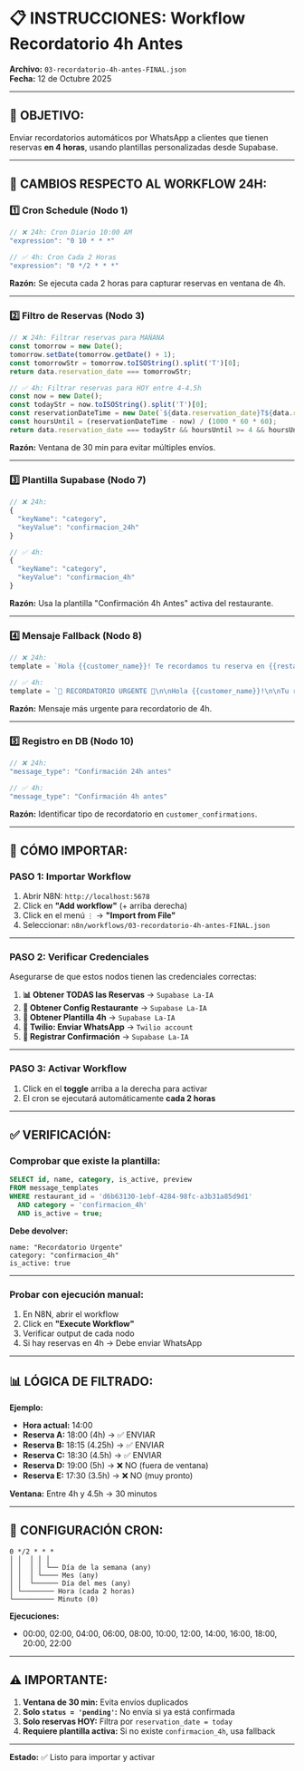 # 📋 INSTRUCCIONES: Workflow Recordatorio 4h Antes

**Archivo:** `03-recordatorio-4h-antes-FINAL.json`  
**Fecha:** 12 de Octubre 2025

---

## 🎯 OBJETIVO:

Enviar recordatorios automáticos por WhatsApp a clientes que tienen reservas **en 4 horas**, usando plantillas personalizadas desde Supabase.

---

## 📝 CAMBIOS RESPECTO AL WORKFLOW 24H:

### 1️⃣ **Cron Schedule** (Nodo 1)
```javascript
// ❌ 24h: Cron Diario 10:00 AM
"expression": "0 10 * * *"

// ✅ 4h: Cron Cada 2 Horas
"expression": "0 */2 * * *"
```
**Razón:** Se ejecuta cada 2 horas para capturar reservas en ventana de 4h.

---

### 2️⃣ **Filtro de Reservas** (Nodo 3)
```javascript
// ❌ 24h: Filtrar reservas para MAÑANA
const tomorrow = new Date();
tomorrow.setDate(tomorrow.getDate() + 1);
const tomorrowStr = tomorrow.toISOString().split('T')[0];
return data.reservation_date === tomorrowStr;

// ✅ 4h: Filtrar reservas para HOY entre 4-4.5h
const now = new Date();
const todayStr = now.toISOString().split('T')[0];
const reservationDateTime = new Date(`${data.reservation_date}T${data.reservation_time}`);
const hoursUntil = (reservationDateTime - now) / (1000 * 60 * 60);
return data.reservation_date === todayStr && hoursUntil >= 4 && hoursUntil <= 4.5;
```
**Razón:** Ventana de 30 min para evitar múltiples envíos.

---

### 3️⃣ **Plantilla Supabase** (Nodo 7)
```javascript
// ❌ 24h:
{
  "keyName": "category",
  "keyValue": "confirmacion_24h"
}

// ✅ 4h:
{
  "keyName": "category",
  "keyValue": "confirmacion_4h"
}
```
**Razón:** Usa la plantilla "Confirmación 4h Antes" activa del restaurante.

---

### 4️⃣ **Mensaje Fallback** (Nodo 8)
```javascript
// ❌ 24h:
template = `Hola {{customer_name}}! Te recordamos tu reserva en {{restaurant_name}} para mañana...`;

// ✅ 4h:
template = `🚨 RECORDATORIO URGENTE 🚨\n\nHola {{customer_name}}!\n\nTu reserva en {{restaurant_name}} es en 4 HORAS...`;
```
**Razón:** Mensaje más urgente para recordatorio de 4h.

---

### 5️⃣ **Registro en DB** (Nodo 10)
```javascript
// ❌ 24h:
"message_type": "Confirmación 24h antes"

// ✅ 4h:
"message_type": "Confirmación 4h antes"
```
**Razón:** Identificar tipo de recordatorio en `customer_confirmations`.

---

## 🚀 CÓMO IMPORTAR:

### **PASO 1: Importar Workflow**
1. Abrir N8N: `http://localhost:5678`
2. Click en **"Add workflow"** (+ arriba derecha)
3. Click en el menú `⋮` → **"Import from File"**
4. Seleccionar: `n8n/workflows/03-recordatorio-4h-antes-FINAL.json`

---

### **PASO 2: Verificar Credenciales**
Asegurarse de que estos nodos tienen las credenciales correctas:

1. **📊 Obtener TODAS las Reservas** → `Supabase La-IA`
2. **📍 Obtener Config Restaurante** → `Supabase La-IA`
3. **📄 Obtener Plantilla 4h** → `Supabase La-IA`
4. **📱 Twilio: Enviar WhatsApp** → `Twilio account`
5. **💾 Registrar Confirmación** → `Supabase La-IA`

---

### **PASO 3: Activar Workflow**
1. Click en el **toggle** arriba a la derecha para activar
2. El cron se ejecutará automáticamente **cada 2 horas**

---

## ✅ VERIFICACIÓN:

### **Comprobar que existe la plantilla:**
```sql
SELECT id, name, category, is_active, preview
FROM message_templates
WHERE restaurant_id = 'd6b63130-1ebf-4284-98fc-a3b31a85d9d1'
  AND category = 'confirmacion_4h'
  AND is_active = true;
```

**Debe devolver:**
```
name: "Recordatorio Urgente"
category: "confirmacion_4h"
is_active: true
```

---

### **Probar con ejecución manual:**
1. En N8N, abrir el workflow
2. Click en **"Execute Workflow"**
3. Verificar output de cada nodo
4. Si hay reservas en 4h → Debe enviar WhatsApp

---

## 📊 LÓGICA DE FILTRADO:

**Ejemplo:**
- **Hora actual:** 14:00
- **Reserva A:** 18:00 (4h) → ✅ ENVIAR
- **Reserva B:** 18:15 (4.25h) → ✅ ENVIAR
- **Reserva C:** 18:30 (4.5h) → ✅ ENVIAR
- **Reserva D:** 19:00 (5h) → ❌ NO (fuera de ventana)
- **Reserva E:** 17:30 (3.5h) → ❌ NO (muy pronto)

**Ventana:** Entre 4h y 4.5h → 30 minutos

---

## 🔧 CONFIGURACIÓN CRON:

```
0 */2 * * *
│ │  │ │ │
│ │  │ │ └── Día de la semana (any)
│ │  │ └──── Mes (any)
│ │  └────── Día del mes (any)
│ └──────── Hora (cada 2 horas)
└────────── Minuto (0)
```

**Ejecuciones:**
- 00:00, 02:00, 04:00, 06:00, 08:00, 10:00, 12:00, 14:00, 16:00, 18:00, 20:00, 22:00

---

## ⚠️ IMPORTANTE:

1. **Ventana de 30 min:** Evita envíos duplicados
2. **Solo `status = 'pending'`:** No envía si ya está confirmada
3. **Solo reservas HOY:** Filtra por `reservation_date = today`
4. **Requiere plantilla activa:** Si no existe `confirmacion_4h`, usa fallback

---

**Estado:** ✅ Listo para importar y activar


